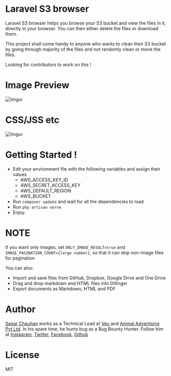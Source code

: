 # Laravel S3 browser

Laravel S3 browser helps you browse your S3 bucket and view the files in it, directly in your browser. You can then either delete the files or download them. 

This project shall come handy to anyone who wants to clean their S3 bucket by going through majority of the files and not randomly clean or move the files.

Looking for contributors to work on this !

# Image Preview
![Imgur](https://i.imgur.com/17dYBVw.jpg)

# CSS/JSS etc 
![Imgur](https://i.imgur.com/HvFRpeH.png)


# Getting Started !

  - Edit your environment file with the following variables and assign their values
    - AWS_ACCESS_KEY_ID
    - AWS_SECRET_ACCESS_KEY
    - AWS_DEFAULT_REGION
    - AWS_BUCKET
 - Run ```composer update``` and wait for all the dependencies to load
 - Run ```php artisan serve```
 - Enjoy.

# NOTE
If you want only images, set ```ONLY_IMAGE_RESULT=true``` and ```IMAGE_PAGINATION_COUNT={large number}```, so that it can skip non-image files for pagination

You can also:
  - Import and save files from GitHub, Dropbox, Google Drive and One Drive
  - Drag and drop markdown and HTML files into Dillinger
  - Export documents as Markdown, HTML and PDF

# Author

 [Sagar Chauhan](https://twitter.com/chauhansahab005) works as a Technical Lead at [Veu](https://www.theveu.com) and [Animal Advertising Pvt Ltd](https://www.weareanimal.co).
 In his spare time, he hunts bug as a Bug Bounty Hunter.
 Follow him at [Instagram](https://www.instagram.com/chauhansahab005/), [Twitter](https://twitter.com/chauhansahab005),  [Facebook](https://facebook.com/sagar.chauhan3),
[Github](https://github.com/sagarchauhan005)

# License
MIT
